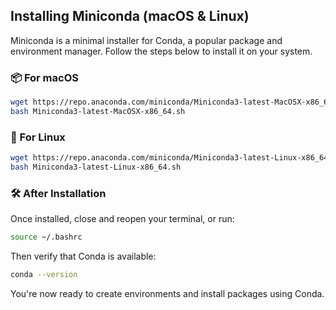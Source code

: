 ##  Installing Miniconda (macOS & Linux)

Miniconda is a minimal installer for Conda, a popular package and environment manager. Follow the steps below to install it on your system.

### 📦 For macOS

```bash
wget https://repo.anaconda.com/miniconda/Miniconda3-latest-MacOSX-x86_64.sh
bash Miniconda3-latest-MacOSX-x86_64.sh
```

### 🐧 For Linux

```bash
wget https://repo.anaconda.com/miniconda/Miniconda3-latest-Linux-x86_64.sh
bash Miniconda3-latest-Linux-x86_64.sh
```

### 🛠 After Installation

Once installed, close and reopen your terminal, or run:

```bash
source ~/.bashrc
```

Then verify that Conda is available:

```bash
conda --version
```

You're now ready to create environments and install packages using Conda.

